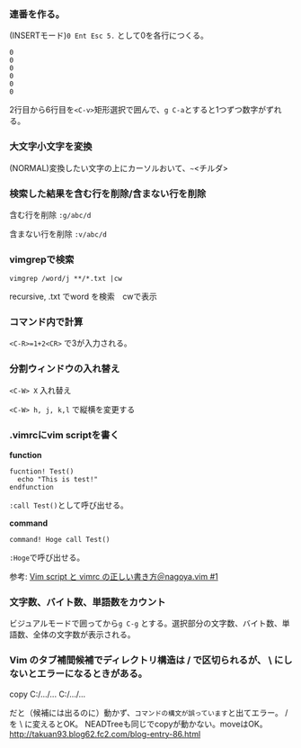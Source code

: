 ### 連番を作る。

(INSERTモード)`0 Ent Esc 5.` として0を各行につくる。
```
0
0
0
0
0
0
```
2行目から6行目を`<C-v>`矩形選択で囲んで、`g C-a`とすると1つずつ数字がずれる。

### 大文字小文字を変換

(NORMAL)変換したい文字の上にカーソルおいて、`~`<チルダ>

### 検索した結果を含む行を削除/含まない行を削除

含む行を削除 `:g/abc/d`

含まない行を削除 `:v/abc/d`

### vimgrepで検索

`vimgrep /word/j **/*.txt |cw`

recursive, .txt でword を検索　cwで表示

### コマンド内で計算
`<C-R>=1+2<CR>` で3が入力される。
  
### 分割ウィンドウの入れ替え
`<C-W> X` 入れ替え

`<C-W> h, j, k,l` で縦横を変更する


### .vimrcにvim scriptを書く

**function**
```vim
fucntion! Test()
  echo "This is test!"
endfunction
```

`:call Test()`として呼び出せる。

**command**
```vim
command! Hoge call Test()
```
`:Hoge`で呼び出せる。

参考: 
[Vim script と vimrc の正しい書き方＠nagoya.vim #1](https://www.slideshare.net/cohama/vim-script-vimrc-nagoyavim-1)


### 文字数、バイト数、単語数をカウント

ビジュアルモードで囲ってから`g C-g` とする。選択部分の文字数、バイト数、単語数、全体の文字数が表示される。

### Vim のタブ補間候補でディレクトリ構造は / で区切られるが、 \ にしないとエラーになるときがある。

copy C:/.../... C:/.../... 

だと（候補には出るのに）動かず、`コマンドの構文が誤っています`と出てエラー。 / を \ に変えるとOK。
NEADTreeも同じでcopyが動かない。moveはOK。
http://takuan93.blog62.fc2.com/blog-entry-86.html
